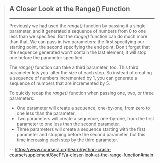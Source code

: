 > ## A Closer Look at the Range() Function
> 
> * * *
> 
> Previously we had used the _range()_ function by passing it a single parameter, and it generated a sequence of numbers from 0 to one less than we specified. But the _range()_ function can do much more than that. We can pass in two parameters: the first specifying our starting point, the second specifying the end point. Don't forget that the sequence generated won't contain the last element; it will stop one before the parameter specified.
> 
> The _range()_ function can take a third parameter, too. This third parameter lets you  alter the size of each step. So instead of creating a sequence of numbers incremented by 1, you can generate a sequence of numbers that are incremented by 5.
> 
> To quickly recap the _range()_ function when passing one, two, or three parameters:
> 
> *   One parameter will create a sequence, one-by-one, from zero to one less than the parameter.
> *   Two parameters will create a sequence, one-by-one, from the first parameter to one less than the second parameter.
> *   Three parameters will create a sequence starting with the first parameter and stopping before the second parameter, but this time increasing each step by the third parameter.
>
> -- https://www.coursera.org/learn/python-crash-course/supplement/8yePF/a-closer-look-at-the-range-function#main
